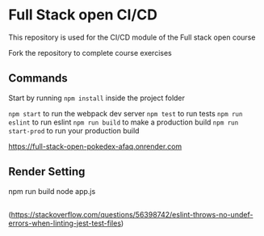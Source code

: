 # Full Stack open CI/CD

This repository is used for the CI/CD module of the Full stack open course

Fork the repository to complete course exercises

## Commands

Start by running `npm install` inside the project folder

`npm start` to run the webpack dev server
`npm test` to run tests
`npm run eslint` to run eslint
`npm run build` to make a production build
`npm run start-prod` to run your production build

https://full-stack-open-pokedex-afaq.onrender.com

## Render Setting

npm run build
node app.js

##
(https://stackoverflow.com/questions/56398742/eslint-throws-no-undef-errors-when-linting-jest-test-files)